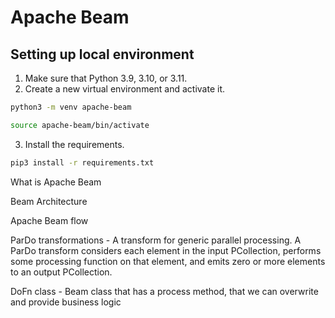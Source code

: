 # Apache Beam


## Setting up local environment

1. Make sure that Python 3.9, 3.10, or 3.11.
2. Create a new virtual environment and activate it.
```bash
python3 -m venv apache-beam
```
```bash
source apache-beam/bin/activate
```
3. Install the requirements.
```bash
pip3 install -r requirements.txt
```

What is Apache Beam

Beam Architecture

Apache Beam flow

ParDo transformations - A transform for generic parallel processing. A ParDo transform considers each element in the input PCollection, 
performs some processing function on that element, and emits zero or more elements to an output PCollection.

DoFn class - Beam class that has a process method, that we can overwrite and provide business logic

